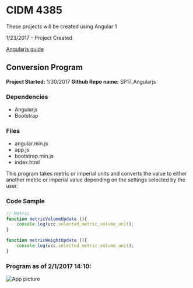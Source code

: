 # CIDM 4385
  These projects will be created using Angular 1

1/23/2017 - Project Created

[Angularjs guide](https://docs.angularjs.org/guide)

## Conversion Program
**Project Started:** 1/30/2017
**Github Repo name:** SP17_Angularjs

### Dependencies
* Angularjs
* Bootstrap

### Files
* angular.min.js
* app.js
* bootstrap.min.js
* index.html

This program takes metric or imperial units and converts the value to either another metric or imperial value depending on the settings selected by the user.

### Code Sample
```javascript
// Metric
function metricVolumeUpdate (){
    console.log(ucc.selected_metric_volume_unit);
}

function metricWeightUpdate (){
    console.log(ucc.selected_metric_volume_unit);
}
```

### Program as of 2/1/2017 14:10:
![App picture](https://c9.io/david_musician/cidm-4385/converter-app.png "Program as of 2/1/2017 14:10")
